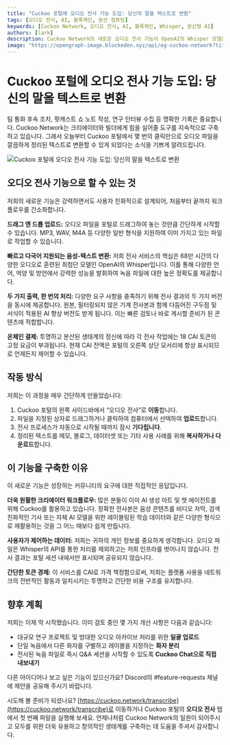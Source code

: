 ```yaml
---
title: "Cuckoo 포털에 오디오 전사 기능 도입: 당신의 말을 텍스트로 변환"
tags: [오디오 전사, AI, 블록체인, 분산 컴퓨팅]
keywords: [Cuckoo Network, 오디오 전사, AI, 블록체인, Whisper, 분산형 AI]
authors: [lark]
description: Cuckoo Network의 새로운 오디오 전사 기능이 OpenAI의 Whisper 모델을 사용하여 오디오 파일을 텍스트로 변환하고, 다국어 지원 및 CAI 토큰으로 온체인 결제를 제공하는 방법을 알아보세요.
image: "https://opengraph-image.blockeden.xyz/api/og-cuckoo-network?title=Cuckoo%20%ED%8F%AC%ED%84%B8%EC%97%90%20%EC%98%A4%EB%94%94%EC%98%A4%20%EC%A0%84%EC%82%AC%20%EA%B8%B0%EB%8A%A5%20%EB%8F%84%EC%9E%85%3A%20%EB%8B%B9%EC%8B%A0%EC%9D%98%20%EB%A7%90%EC%9D%84%20%ED%85%8D%EC%8A%A4%ED%8A%B8%EB%A1%9C%20%EB%B3%80%ED%99%98"
---
```


# Cuckoo 포털에 오디오 전사 기능 도입: 당신의 말을 텍스트로 변환

팀 통화 후속 조치, 팟캐스트 쇼 노트 작성, 연구 인터뷰 수집 등 명확한 기록은 중요합니다. Cuckoo Network는 크리에이터와 빌더에게 힘을 실어줄 도구를 지속적으로 구축하고 있습니다. 그래서 오늘부터 Cuckoo 포털에서 몇 번의 클릭만으로 오디오 파일을 깔끔하게 정리된 텍스트로 변환할 수 있게 되었다는 소식을 기쁘게 알려드립니다.

![Cuckoo 포털에 오디오 전사 기능 도입: 당신의 말을 텍스트로 변환](https://opengraph-image.blockeden.xyz/api/og-cuckoo-network?title=Cuckoo%20%ED%8F%AC%ED%84%B8%EC%97%90%20%EC%98%A4%EB%94%94%EC%98%A4%20%EC%A0%84%EC%82%AC%20%EA%B8%B0%EB%8A%A5%20%EB%8F%84%EC%9E%85%3A%20%EB%8B%B9%EC%8B%A0%EC%9D%98%20%EB%A7%90%EC%9D%84%20%ED%85%8D%EC%8A%A4%ED%8A%B8%EB%A1%9C%20%EB%B3%80%ED%99%98)

## 오디오 전사 기능으로 할 수 있는 것

저희의 새로운 기능은 강력하면서도 사용자 친화적으로 설계되어, 처음부터 끝까지 워크플로우를 간소화합니다.

**드래그 앤 드롭 업로드:** 오디오 파일을 포털로 드래그하여 놓는 것만큼 간단하게 시작할 수 있습니다. MP3, WAV, M4A 등 다양한 일반 형식을 지원하여 이미 가지고 있는 파일로 작업할 수 있습니다.

**빠르고 다국어 지원되는 음성-텍스트 변환:** 저희 전사 서비스의 핵심은 68만 시간의 다양한 오디오로 훈련된 최첨단 모델인 OpenAI의 Whisper입니다. 이를 통해 다양한 언어, 억양 및 방언에서 강력한 성능을 발휘하여 녹음 파일에 대한 높은 정확도를 제공합니다.

**두 가지 출력, 한 번의 처리:** 다양한 요구 사항을 충족하기 위해 전사 결과의 두 가지 버전을 동시에 제공합니다. 원본, 필터링되지 않은 기계 전사본과 함께 다듬어진 구두점 및 서식이 적용된 AI 향상 버전도 받게 됩니다. 이는 빠른 검토나 바로 게시할 준비가 된 콘텐츠에 적합합니다.

**온체인 결제:** 투명하고 분산된 생태계의 정신에 따라 각 전사 작업에는 18 CAI 토큰의 고정 요금이 부과됩니다. 현재 CAI 잔액은 포털의 오른쪽 상단 모서리에 항상 표시되므로 언제든지 제어할 수 있습니다.

## 작동 방식

저희는 이 과정을 매우 간단하게 만들었습니다:

1.  Cuckoo 포털의 왼쪽 사이드바에서 “오디오 전사”로 **이동**합니다.
2.  파일을 지정된 상자로 드래그하거나 클릭하여 컴퓨터에서 선택하여 **업로드**합니다.
3.  전사 프로세스가 자동으로 시작될 때까지 잠시 **기다립니다**.
4.  정리된 텍스트를 메모, 블로그, 데이터셋 또는 기타 사용 사례를 위해 **복사하거나 다운로드**합니다.

## 이 기능을 구축한 이유

이 새로운 기능은 성장하는 커뮤니티의 요구에 대한 직접적인 응답입니다.

**더욱 원활한 크리에이터 워크플로우:** 많은 분들이 이미 AI 생성 아트 및 챗 에이전트를 위해 Cuckoo를 활용하고 있습니다. 정확한 전사본은 음성 콘텐츠를 비디오 자막, 검색 친화적인 기사 또는 자체 AI 모델을 위한 레이블링된 학습 데이터와 같은 다양한 형식으로 재활용하는 것을 그 어느 때보다 쉽게 만듭니다.

**사용자가 제어하는 데이터:** 저희는 귀하의 개인 정보를 중요하게 생각합니다. 오디오 파일은 Whisper의 API를 통한 처리를 제외하고는 저희 인프라를 벗어나지 않습니다. 전사 결과는 포털 세션 내에서만 표시되며 공유되지 않습니다.

**간단한 토큰 경제:** 이 서비스를 CAI로 가격 책정함으로써, 저희는 플랫폼 사용을 네트워크의 전반적인 활동과 일치시키는 투명하고 간단한 비용 구조를 유지합니다.

## 향후 계획

저희는 이제 막 시작했습니다. 이미 검토 중인 몇 가지 개선 사항은 다음과 같습니다:

*   대규모 연구 프로젝트 및 방대한 오디오 아카이브 처리를 위한 **일괄 업로드**
*   단일 녹음에서 다른 화자를 구별하고 레이블을 지정하는 **화자 분리**
*   전사된 녹음 파일로 즉시 Q&A 세션을 시작할 수 있도록 **Cuckoo Chat으로 직접 내보내기**

다른 아이디어나 보고 싶은 기능이 있으신가요? Discord의 #feature-requests 채널에 제안을 공유해 주시기 바랍니다.

시도해 볼 준비가 되셨나요? [https://cuckoo.network/transcribe](https://cuckoo.network/transcribe)로 이동하거나 Cuckoo 포털의 **오디오 전사** 탭에서 첫 번째 파일을 실행해 보세요. 언제나처럼 Cuckoo Network의 일원이 되어주시고 모두를 위한 더욱 유용하고 창의적인 생태계를 구축하는 데 도움을 주셔서 감사합니다.